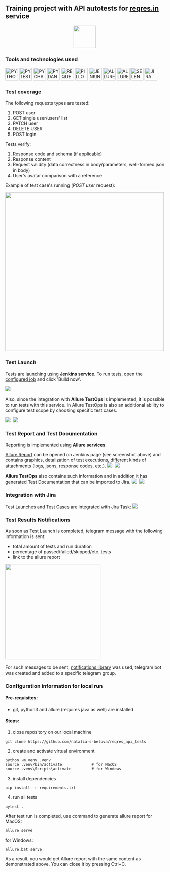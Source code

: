 ## Training project with API autotests for [reqres.in](https://reqres.in/) service

<p align="center">
<img src="readme_images/logo_reqres.png" height="70"/>&nbsp;
</p>

### Tools and technologies used
<p>
<a href="https://www.python.org/"><img src="readme_images/technologies/python.png" width="40" height="40"  alt="PYTHON"/></a>
<a href="https://docs.pytest.org/en/"><img src="readme_images/technologies/pytest.png" width="40" height="40"  alt="PYTEST"/></a>
<a href="https://www.jetbrains.com/pycharm/"><img src="readme_images/technologies/pycharm.png" width="40" height="40"  alt="PYCHARM"/></a>
<a href="https://docs.pydantic.dev/latest/"><img src="readme_images/technologies/pydantic.png" width="40" height="40"  alt="PYDANTIC"/></a>
<a href="https://pypi.org/project/requests/"><img src="readme_images/technologies/requests.png" width="40" height="40"  alt="REQUESTS"/></a>
<a href="https://pypi.org/project/Pillow/"><img src="readme_images/technologies/pillow.png" width="40" height="40"  alt="PILLOW"/></a>
<a href="https://www.jenkins.io/"><img src="readme_images/technologies/jenkins.png" width="40" height="40"  alt="JENKINS"/></a>
<a href="https://allurereport.org/"><img src="readme_images/technologies/allure_report.png" width="40" height="40"  alt="ALLUREREPORT"/></a>
<a href="https://qameta.io/"><img src="readme_images/technologies/allure_testops.png" width="40" height="40"  alt="ALLURETESTOPS"/></a>
<a href="https://aerokube.com/selenoid/"><img src="readme_images/technologies/selenoid.png" width="40" height="40"  alt="SELENOID"/></a>
<a href="https://www.atlassian.com/software/jira"><img src="readme_images/technologies/jira.png" width="40" height="40"  alt="JIRA"/></a>
</p>

### Test coverage

The following requests types are tested:
1. POST user
2. GET single user/users' list
3. PATCH user
4. DELETE USER
5. POST login

Tests verify:
1. Response code and schema (if applicable)
2. Response content
3. Request validity (data correctness in body/parameters, well-formed json in body)
4. User's avatar comparison with a reference

Example of test case's running (*POST user* request):

<img src="readme_images/reqres_test_example.png" height="500"/>&nbsp;

### Test Launch
Tests are launching using **Jenkins service**.
To run tests, open the [configured job](https://jenkins.autotests.cloud/job/C06-natalya_s_belova_reqres_API/) and click 'Build now'.

<img src="readme_images/reqres_jenkins_job.png"/>&nbsp;

Also, since the integration with **Allure TestOps** is implemented, it is possible to run tests with this service. 
In Allure TestOps is also an additional ability to configure test scope by choosing specific test cases.

<img src="readme_images/reqres_testops_3.png"/>&nbsp;
<img src="readme_images/reqres_testops_4.png"/>&nbsp;

### Test Report and Test Documentation

Reporting is implemented using **Allure services**.

[Allure Report](https://jenkins.autotests.cloud/job/C06-natalya_s_belova_reqres_API/allure/) can be opened on Jenkins page (see screenshot above) and contains graphics, detalization of test executions, different kinds of attachments (logs, jsons, response codes, etc.).
<img src="readme_images/reqres_allure_1.png"/>&nbsp;
<img src="readme_images/reqres_allure_2.png"/>&nbsp;

**Allure TestOps** also contains such information and in addition it has generated Test Documentation that can be imported to Jira.
<img src="readme_images/reqres_testops_1.png"/>&nbsp;
<img src="readme_images/reqres_testops_2.png"/>&nbsp;

### Integration with Jira

Test Launches and Test Cases are integrated with Jira Task:
<img src="readme_images/reqres_jira.png"/>&nbsp;

### Test Results Notifications
As soon as Test Launch is completed, telegram message with the following information is sent:
* total amount of tests and run duration
* percentage of passed/failed/skipped/etc. tests
* link to the allure report

<img src="readme_images/reqres_telegram.png" height="300"/>&nbsp;

For such messages to be sent, [notifications library](https://github.com/qa-guru/allure-notifications) was used, telegram bot was created and added to a specific telegram group.

### Configuration information for local run

#### Pre-requisites:
* git, python3 and allure (requires java as well) are installed

#### Steps:
1. close repository on our local machine
~~~
git clone https://github.com/natalia-s-belova/reqres_api_tests
~~~
2. create and activate virtual environment 
~~~
python -m venv .venv
source .venv/bin/activate             # for MacOS
source .venv\Scripts\activate         # for Windows
~~~
3. install dependencies
~~~
pip install -r requirements.txt
~~~
4. run all tests
~~~
pytest .
~~~

After test run is completed, use command to generate allure report for MacOS:
~~~
allure serve
~~~

for Windows:
~~~
allure.bat serve
~~~
As a result, you would get Allure report with the same content as demonstrated above.
You can close it by pressing Ctrl+C.
